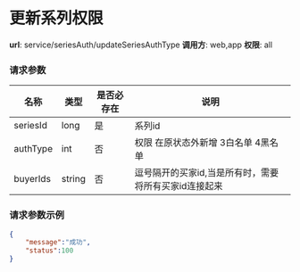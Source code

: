 更新系列权限
=======

**url**: service/seriesAuth/updateSeriesAuthType
**调用方**: web,app
**权限**: all

### 请求参数
|    名称      |  类型     | 是否必存在 |                  说明                  |
|--------------|-----------|------------|----------------------------------------|
| seriesId     | long      | 是         |系列id							  	     |
| authType     | int       | 否         |权限 在原状态外新增 3白名单 4黑名单     |
| buyerIds 	   | string    | 否         | 逗号隔开的买家id,当是所有时，需要将所有买家id连接起来|
### 请求参数示例

```json
{
	"message":"成功",
	"status":100
}

```
